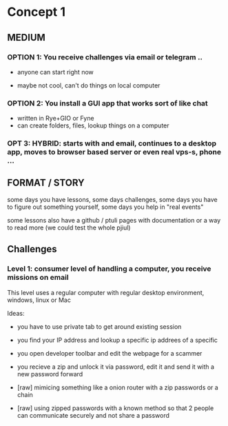 # Concept 1

## MEDIUM

### OPTION 1: You receive challenges via email or telegram ..

+ anyone can start right now
- maybe not cool, can't do things on local computer

### OPTION 2: You install a GUI app that works sort of like chat

+ written in Rye+GIO or Fyne
+ can create folders, files, lookup things on a computer

### OPT 3: HYBRID: starts with and email, continues to a desktop app, moves to browser based server or even real vps-s, phone ...

## FORMAT / STORY

some days you have lessons, some days challenges, some days you have to figure out something yourself, some days you help in "real events"

some lessons also have a github / ptuli pages with documentation or a way to read more (we could test the whole pjiul)

## Challenges 

### Level 1: consumer level of handling a computer, you receive missions on email

This level uses a regular computer with regular desktop environment, windows, linux or Mac

Ideas:

* you have to use private tab to get around existing session
* you find your IP address and lookup a specific ip addrees of a specific 
* you open developer toolbar and edit the webpage for a scammer
* you recieve a zip and unlock it via password, edit it and send it with a new password forward

* [raw] mimicing something like a onion router with a zip passwords or a chain
* [raw] using zipped passwords with a known method so that 2 people can communicate securely and not share a password 
